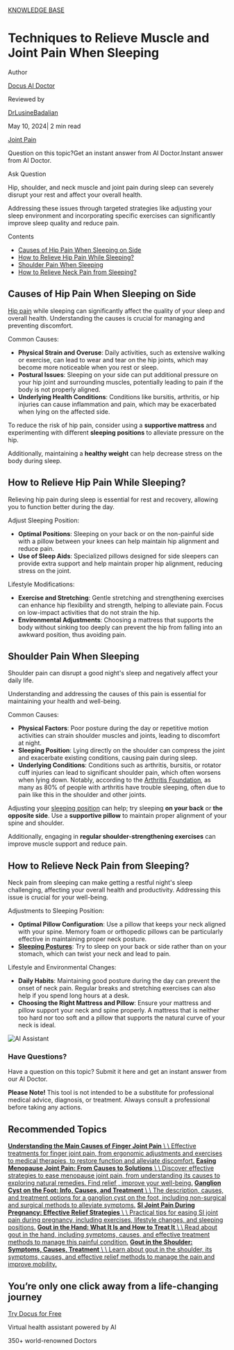 [KNOWLEDGE BASE](https://docus.ai/knowledge-base)

# Techniques to Relieve Muscle and Joint Pain When Sleeping

Author

[Docus AI Doctor](https://docus.ai/ai-doctor)

Reviewed by

[DrLusineBadalian](https://docus.ai/author/dr-lusine-badalian)

May 10, 2024\| 2 min read

[Joint Pain](https://docus.ai/tags/joint-pain)

Question on this topic?Get an instant answer from AI Doctor.Instant answer from AI Doctor.

Ask Question

Hip, shoulder, and neck muscle and joint pain during sleep can severely disrupt your rest and affect your overall health.

Addressing these issues through targeted strategies like adjusting your sleep environment and incorporating specific exercises can significantly improve sleep quality and reduce pain.

Contents

- [Causes of Hip Pain When Sleeping on Side](https://docus.ai/knowledge-base/techniques-to-relieve-muscle-and-joint-pain-when-sleeping#causes-of-hip-pain-when-sleeping-on-side)
- [How to Relieve Hip Pain While Sleeping?](https://docus.ai/knowledge-base/techniques-to-relieve-muscle-and-joint-pain-when-sleeping#how-to-relieve-hip-pain-while-sleeping)
- [Shoulder Pain When Sleeping](https://docus.ai/knowledge-base/techniques-to-relieve-muscle-and-joint-pain-when-sleeping#shoulder-pain-when-sleeping)
- [How to Relieve Neck Pain from Sleeping?](https://docus.ai/knowledge-base/techniques-to-relieve-muscle-and-joint-pain-when-sleeping#how-to-relieve-neck-pain-from-sleeping)

## Causes of Hip Pain When Sleeping on Side

[Hip pain](https://docus.ai/knowledge-base/solutions-for-hip-and-leg-pain) while sleeping can significantly affect the quality of your sleep and overall health. Understanding the causes is crucial for managing and preventing discomfort.

Common Causes:

- **Physical Strain and Overuse**: Daily activities, such as extensive walking or exercise, can lead to wear and tear on the hip joints, which may become more noticeable when you rest or sleep.
- **Postural Issues**: Sleeping on your side can put additional pressure on your hip joint and surrounding muscles, potentially leading to pain if the body is not properly aligned.
- **Underlying Health Conditions**: Conditions like bursitis, arthritis, or hip injuries can cause inflammation and pain, which may be exacerbated when lying on the affected side.

To reduce the risk of hip pain, consider using a **supportive mattress** and experimenting with different **sleeping positions** to alleviate pressure on the hip.

Additionally, maintaining a **healthy weight** can help decrease stress on the body during sleep.

## How to Relieve Hip Pain While Sleeping?

Relieving hip pain during sleep is essential for rest and recovery, allowing you to function better during the day.

Adjust Sleeping Position:

- **Optimal Positions**: Sleeping on your back or on the non-painful side with a pillow between your knees can help maintain hip alignment and reduce pain.
- **Use of Sleep Aids**: Specialized pillows designed for side sleepers can provide extra support and help maintain proper hip alignment, reducing stress on the joint.

Lifestyle Modifications:

- **Exercise and Stretching**: Gentle stretching and strengthening exercises can enhance hip flexibility and strength, helping to alleviate pain. Focus on low-impact activities that do not strain the hip.
- **Environmental Adjustments**: Choosing a mattress that supports the body without sinking too deeply can prevent the hip from falling into an awkward position, thus avoiding pain.

## Shoulder Pain When Sleeping

Shoulder pain can disrupt a good night's sleep and negatively affect your daily life.

Understanding and addressing the causes of this pain is essential for maintaining your health and well-being.

Common Causes:

- **Physical Factors**: Poor posture during the day or repetitive motion activities can strain shoulder muscles and joints, leading to discomfort at night.
- **Sleeping Position**: Lying directly on the shoulder can compress the joint and exacerbate existing conditions, causing pain during sleep.
- **Underlying Conditions**: Conditions such as arthritis, bursitis, or rotator cuff injuries can lead to significant shoulder pain, which often worsens when lying down. Notably, according to the [Arthritis Foundation](https://www.arthritis.org/health-wellness/healthy-living/managing-pain/fatigue-sleep/sleep-and-pain), as many as 80% of people with arthritis have trouble sleeping, often due to pain like this in the shoulder and other joints.

Adjusting your [sleeping position](https://docus.ai/knowledge-base/understanding-how-to-sleep-with-pain#how-to-sleep-with-shoulder-pain-on-both-sides) can help; try sleeping **on your back** or **the opposite side**. Use a **supportive pillow** to maintain proper alignment of your spine and shoulder.

Additionally, engaging in **regular shoulder-strengthening exercises** can improve muscle support and reduce pain.

## How to Relieve Neck Pain from Sleeping?

Neck pain from sleeping can make getting a restful night's sleep challenging, affecting your overall health and productivity. Addressing this issue is crucial for your well-being.

Adjustments to Sleeping Position:

- **Optimal Pillow Configuration**: Use a pillow that keeps your neck aligned with your spine. Memory foam or orthopedic pillows can be particularly effective in maintaining proper neck posture.
- [**Sleeping Postures**](https://docus.ai/knowledge-base/tips-on-how-to-sleep-with-pain#how-to-sleep-with-neck-pain): Try to sleep on your back or side rather than on your stomach, which can twist your neck and lead to pain.

Lifestyle and Environmental Changes:

- **Daily Habits**: Maintaining good posture during the day can prevent the onset of neck pain. Regular breaks and stretching exercises can also help if you spend long hours at a desk.
- **Choosing the Right Mattress and Pillow**: Ensure your mattress and pillow support your neck and spine properly. A mattress that is neither too hard nor too soft and a pillow that supports the natural curve of your neck is ideal.

![AI Assistant](https://docus.ai/images/small-assistant.png)

### Have Questions?

Have a question on this topic? Submit it here and get an instant answer from our AI Doctor.

**Please Note!** This tool is not intended to be a substitute for professional medical advice, diagnosis, or treatment. Always consult a professional before taking any actions.

## Recommended Topics

[**Understanding the Main Causes of Finger Joint Pain** \\
\\
Effective treatments for finger joint pain, from ergonomic adjustments and exercises to medical therapies, to restore function and alleviate discomfort.](https://docus.ai/knowledge-base/causes-of-finger-joint-pain) [**Easing Menopause Joint Pain: From Causes to Solutions** \\
\\
Discover effective strategies to ease menopause joint pain, from understanding its causes to exploring natural remedies. Find relief , improve your well-being.](https://docus.ai/knowledge-base/menopause-joint-pain) [**Ganglion Cyst on the Foot: Info, Causes, and Treatment** \\
\\
The description, causes, and treatment options for a ganglion cyst on the foot, including non-surgical and surgical methods to alleviate symptoms.](https://docus.ai/knowledge-base/ganglion-cyst-foot) [**SI Joint Pain During Pregnancy: Effective Relief Strategies** \\
\\
Practical tips for easing SI joint pain during pregnancy, including exercises, lifestyle changes, and sleeping positions.](https://docus.ai/knowledge-base/si-joint-pain-pregnancy) [**Gout in the Hand: What It Is and How to Treat It** \\
\\
Read about gout in the hand, including symptoms, causes, and effective treatment methods to manage this painful condition.](https://docus.ai/knowledge-base/gout-in-hand) [**Gout in the Shoulder: Symptoms, Causes, Treatment** \\
\\
Learn about gout in the shoulder, its symptoms, causes, and effective relief methods to manage the pain and improve mobility.](https://docus.ai/knowledge-base/gout-in-shoulder)

## You’re only one click away from a life-changing journey

[Try Docus for Free](https://my.docus.ai/auth/signup)

Virtual health assistant powered by AI

350+ world-renowned Doctors
